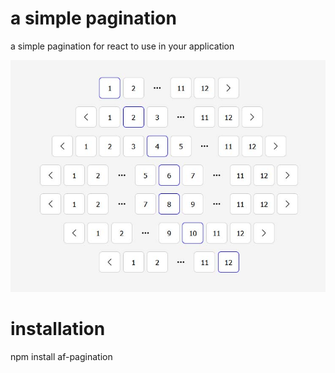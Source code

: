 # a simple pagination

a simple pagination for react to use in your application

![Alt text](/images/demo.jpg "demo image")

# installation

npm install af-pagination
